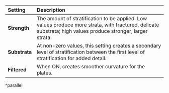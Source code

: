 | Setting       | Description                                                                                                                                                  |
| :------------ | :----------------------------------------------------------------------------------------------------------------------------------------------------------- |
| **Strength**  | The amount of stratification to be applied. Low values produce more strata, with fractured, delicate substrata; high values produce stronger, larger strata. |
| **Substrata** | At non-zero values, this setting creates a secondary level of stratification between the first level of stratification for added detail.                     |
| **Filtered**  | When ON, creates smoother curvature for the plates.                                                                                                          |
^parallel